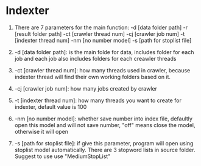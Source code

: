 # Indexter

1. There are 7 parameters for the main function:
-d [data folder path] -r [result folder path] -ct [crawler thread num] 
-cj [crawler job num] -t [indexter thread num] -nm [no number model] 
-s [path for stoplist file]

2. -d [data folder path]: is the main folde for data, includes folder for each job 
and each job also includes folders for each creawler threads

3. -ct [crawler thread num]: how many threads used in crawler, because indexter thread will 
find their own working folders based on it.

4. -cj [crawler job num]: how many jobs created by crawler

5. -t [indexter thread num]: how many threads you want to create for indexter, 
default value is 100

6. -nm [no number model]: whether save number into index file, defaultly open this model and 
will not save number, "off" means close the model, otherwise it will open

7. -s [path for stoplist file]: if give this parameter, program will open using stoplist
model automatically. There are 3 stopword lists in source folder. Suggest to use use 
"MediumStopList"